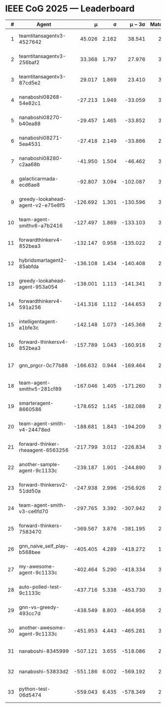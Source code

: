 # IEEE CoG 2025 — Leaderboard

| # | Agent | μ | σ | μ − 3σ | Matches | Updated |
|---:|---|---:|---:|---:|---:|---|
| 1 | teamtitansagentv3-4527642 | 45.026 | 2.162 | 38.541 | 2596 | 2025-09-01 17:18 |
| 2 | teamtitansagentv3-256baf2 | 33.368 | 1.797 | 27.976 | 3154 | 2025-09-01 17:18 |
| 3 | teamtitansagentv3-87cd5e2 | 29.017 | 1.869 | 23.410 | 3038 | 2025-09-01 17:18 |
| 4 | nanaboshi08268-54e82c1 | -27.213 | 1.949 | -33.059 | 3180 | 2025-09-01 17:18 |
| 5 | nanaboshi08270-b40ea88 | -29.457 | 1.465 | -33.852 | 3280 | 2025-09-01 17:18 |
| 6 | nanaboshi08271-5ea4531 | -27.418 | 2.149 | -33.866 | 2900 | 2025-09-01 17:18 |
| 7 | nanaboshi08280-c2aa68b | -41.950 | 1.504 | -46.462 | 3200 | 2025-09-01 17:18 |
| 8 | galacticarmada-ecd6ae8 | -92.807 | 3.094 | -102.087 | 3000 | 2025-09-01 17:18 |
| 9 | greedy-lookahead-agent-v2-e75e8f5 | -126.692 | 1.301 | -130.596 | 3488 | 2025-09-01 17:18 |
| 10 | team-agent-smithv6-a7b2416 | -127.497 | 1.869 | -133.103 | 3360 | 2025-09-01 17:18 |
| 11 | forwardthinkerv4-852bea3 | -132.147 | 0.958 | -135.022 | 2591 | 2025-09-01 17:18 |
| 12 | hybridsmartagent2-85abfda | -136.108 | 1.434 | -140.408 | 2518 | 2025-09-01 17:18 |
| 13 | greedy-lookahead-agent-953a054 | -138.001 | 1.113 | -141.341 | 3348 | 2025-09-01 17:18 |
| 14 | forwardthinkerv4-591a256 | -141.316 | 1.112 | -144.653 | 2446 | 2025-09-01 17:18 |
| 15 | intelligentagent-a1bfe3c | -142.148 | 1.073 | -145.368 | 2775 | 2025-09-01 17:18 |
| 16 | forward-thinkersv4-852bea3 | -157.789 | 1.043 | -160.918 | 2387 | 2025-09-01 17:18 |
| 17 | gnn_prgcr-0c77b88 | -166.632 | 0.944 | -169.464 | 2560 | 2025-09-01 17:18 |
| 18 | team-agent-smithv5-281cf89 | -167.046 | 1.405 | -171.260 | 3080 | 2025-09-01 17:18 |
| 19 | smarteragent-8660586 | -178.652 | 1.145 | -182.088 | 2539 | 2025-09-01 17:18 |
| 20 | team-agent-smith-v4-24478ed | -188.681 | 1.843 | -194.209 | 3220 | 2025-09-01 17:18 |
| 21 | forward-thinker-rheaagent-6563256 | -217.799 | 3.012 | -226.834 | 3354 | 2025-09-01 17:18 |
| 22 | another-sample-agent-9c1133c | -239.187 | 1.901 | -244.890 | 3300 | 2025-09-01 17:18 |
| 23 | forward-thinkersv2-51dd50a | -247.938 | 2.996 | -256.926 | 2654 | 2025-09-01 17:18 |
| 24 | team-agent-smith-v3-ce6fd70 | -297.765 | 3.392 | -307.942 | 2860 | 2025-09-01 17:18 |
| 25 | forward-thinkers-7583470 | -369.567 | 3.876 | -381.195 | 2920 | 2025-09-01 17:18 |
| 26 | gnn_naive_self_play-b568bee | -405.405 | 4.289 | -418.272 | 1960 | 2025-09-01 17:18 |
| 27 | my-awesome-agent-9c1133c | -402.464 | 5.290 | -418.334 | 3200 | 2025-09-01 17:18 |
| 28 | auto-polled-test-9c1133c | -437.716 | 5.338 | -453.730 | 3300 | 2025-09-01 17:18 |
| 29 | gnn-vs-greedy-493cc7d | -438.549 | 8.803 | -464.958 | 2700 | 2025-09-01 17:18 |
| 30 | another-awesome-agent-9c1133c | -451.953 | 4.443 | -465.281 | 3200 | 2025-09-01 17:18 |
| 31 | nanaboshi-8345999 | -507.121 | 3.655 | -518.086 | 2760 | 2025-09-01 17:18 |
| 32 | nanaboshi-53833d2 | -551.186 | 6.002 | -569.192 | 2980 | 2025-09-01 17:18 |
| 33 | python-test-06d5474 | -559.043 | 6.435 | -578.349 | 2460 | 2025-09-01 17:18 |
